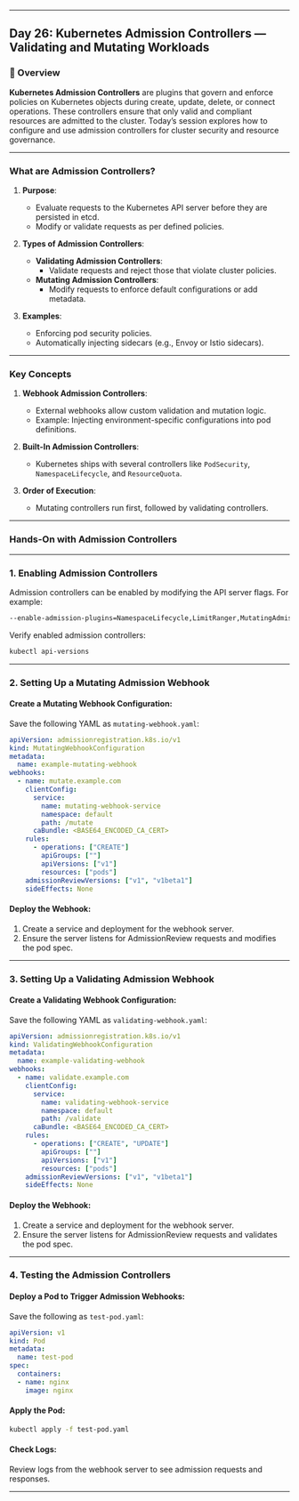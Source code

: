 ﻿---

## Day 26: Kubernetes Admission Controllers — Validating and Mutating Workloads

### 📘 Overview

**Kubernetes Admission Controllers** are plugins that govern and enforce policies on Kubernetes objects during create, update, delete, or connect operations. These controllers ensure that only valid and compliant resources are admitted to the cluster. Today’s session explores how to configure and use admission controllers for cluster security and resource governance.

---


### What are Admission Controllers?

1. **Purpose**:
   - Evaluate requests to the Kubernetes API server before they are persisted in etcd.
   - Modify or validate requests as per defined policies.

2. **Types of Admission Controllers**:
   - **Validating Admission Controllers**:
     - Validate requests and reject those that violate cluster policies.
   - **Mutating Admission Controllers**:
     - Modify requests to enforce default configurations or add metadata.

3. **Examples**:
   - Enforcing pod security policies.
   - Automatically injecting sidecars (e.g., Envoy or Istio sidecars).

---

### Key Concepts

1. **Webhook Admission Controllers**:
   - External webhooks allow custom validation and mutation logic.
   - Example: Injecting environment-specific configurations into pod definitions.

2. **Built-In Admission Controllers**:
   - Kubernetes ships with several controllers like `PodSecurity`, `NamespaceLifecycle`, and `ResourceQuota`.

3. **Order of Execution**:
   - Mutating controllers run first, followed by validating controllers.

---

### Hands-On with Admission Controllers

---

### 1. Enabling Admission Controllers

Admission controllers can be enabled by modifying the API server flags. For example:

```bash
--enable-admission-plugins=NamespaceLifecycle,LimitRanger,MutatingAdmissionWebhook,ValidatingAdmissionWebhook
```

Verify enabled admission controllers:

```bash
kubectl api-versions
```

---

### 2. Setting Up a Mutating Admission Webhook

#### Create a Mutating Webhook Configuration:
Save the following YAML as `mutating-webhook.yaml`:

```yaml
apiVersion: admissionregistration.k8s.io/v1
kind: MutatingWebhookConfiguration
metadata:
  name: example-mutating-webhook
webhooks:
  - name: mutate.example.com
    clientConfig:
      service:
        name: mutating-webhook-service
        namespace: default
        path: /mutate
      caBundle: <BASE64_ENCODED_CA_CERT>
    rules:
      - operations: ["CREATE"]
        apiGroups: [""]
        apiVersions: ["v1"]
        resources: ["pods"]
    admissionReviewVersions: ["v1", "v1beta1"]
    sideEffects: None
```

#### Deploy the Webhook:
1. Create a service and deployment for the webhook server.
2. Ensure the server listens for AdmissionReview requests and modifies the pod spec.

---

### 3. Setting Up a Validating Admission Webhook

#### Create a Validating Webhook Configuration:
Save the following YAML as `validating-webhook.yaml`:

```yaml
apiVersion: admissionregistration.k8s.io/v1
kind: ValidatingWebhookConfiguration
metadata:
  name: example-validating-webhook
webhooks:
  - name: validate.example.com
    clientConfig:
      service:
        name: validating-webhook-service
        namespace: default
        path: /validate
      caBundle: <BASE64_ENCODED_CA_CERT>
    rules:
      - operations: ["CREATE", "UPDATE"]
        apiGroups: [""]
        apiVersions: ["v1"]
        resources: ["pods"]
    admissionReviewVersions: ["v1", "v1beta1"]
    sideEffects: None
```

#### Deploy the Webhook:
1. Create a service and deployment for the webhook server.
2. Ensure the server listens for AdmissionReview requests and validates the pod spec.

---

### 4. Testing the Admission Controllers

#### Deploy a Pod to Trigger Admission Webhooks:
Save the following as `test-pod.yaml`:

```yaml
apiVersion: v1
kind: Pod
metadata:
  name: test-pod
spec:
  containers:
  - name: nginx
    image: nginx
```

#### Apply the Pod:
```bash
kubectl apply -f test-pod.yaml
```

#### Check Logs:
Review logs from the webhook server to see admission requests and responses.

---